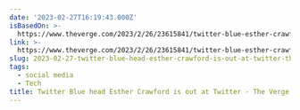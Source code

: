 ```yaml
---
date: '2023-02-27T16:19:43.000Z'
isBasedOn: >-
  https://www.theverge.com/2023/2/26/23615841/twitter-blue-esther-crawford-layoffs
link: >-
  https://www.theverge.com/2023/2/26/23615841/twitter-blue-esther-crawford-layoffs
slug: 2023-02-27-twitter-blue-head-esther-crawford-is-out-at-twitter-the-verge
tags:
  - social media
  - Tech
title: Twitter Blue head Esther Crawford is out at Twitter - The Verge
---
```


